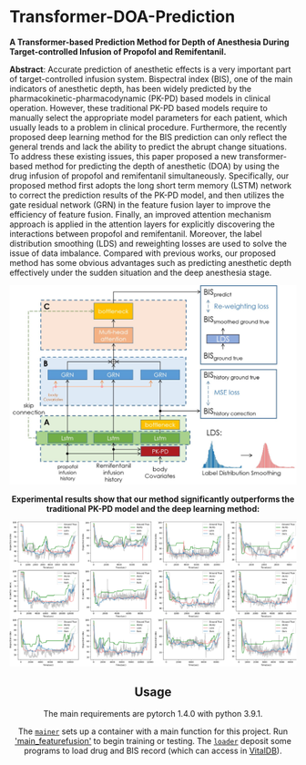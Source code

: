 # Transformer-DOA-Prediction
**A Transformer-based Prediction Method for Depth of Anesthesia During Target-controlled Infusion of Propofol  and Remifentanil.**

**Abstract**: Accurate prediction of anesthetic effects is a very important part of target-controlled infusion system.
Bispectral index (BIS), one of the main indicators of anesthetic depth, has been widely predicted by the pharmacokinetic-pharmacodynamic (PK-PD) based models in clinical operation. However, these traditional PK-PD based models require to manually select the appropriate model parameters for each patient, which usually leads to a problem in clinical procedure. Furthermore, the recently proposed deep learning method for the BIS prediction can only reflect the general trends and lack the ability to predict the abrupt change situations.
To address these existing issues, this paper proposed a new transformer-based method for predicting the depth of anesthetic (DOA) by using the drug infusion of propofol and remifentanil simultaneously. Specifically, our proposed method first adopts the long short term memory (LSTM) network to correct the prediction results of the PK-PD model, and then utilizes the gate residual network (GRN) in the feature fusion layer to improve the efficiency of feature fusion. Finally, an improved attention mechanism approach is applied in the attention layers for explicitly discovering the interactions between propofol and remifentanil. Moreover, the label distribution smoothing (LDS) and reweighting losses are used to solve the issue of data imbalance.
Compared with previous works, our proposed method has some obvious advantages such as predicting anesthetic depth effectively under the sudden situation and the deep anesthesia stage.


<div align=center><img src="picture/net.jpg" #width="600">

**Experimental results show that our method significantly outperforms the traditional PK-PD model and the deep learning method:**

![image](picture/3_method_compare.png)


## Usage

The main requirements are pytorch 1.4.0 with python 3.9.1.

The [`mainer`](mainer) sets up a container with a main function for this project. Run ['main_featurefusion'](mainer/main_featurefusion.py) to begin training or testing.
The [`loader`](loader) deposit some programs to load drug and BIS record (which can access in [VitalDB](https://vitaldb.net/)). 


